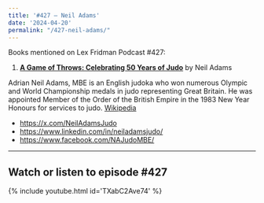 ```yaml
---
title: '#427 – Neil Adams'
date: '2024-04-20'
permalink: "/427-neil-adams/"
---
```


Books mentioned on Lex Fridman Podcast #427:

1. <b><a href="https://amzn.to/3UuuTiH" target="_blank" rel="sponsored noopener noreferrer">A Game of Throws: Celebrating 50 Years of Judo</a></b> by Neil Adams

<!--more-->

Adrian Neil Adams, MBE is an English judoka who won numerous Olympic and World Championship medals in judo representing Great Britain. He was appointed Member of the Order of the British Empire in the 1983 New Year Honours for services to judo. <a href="https://en.wikipedia.org/wiki/Neil_Adams_(judoka)" target="_blank">Wikipedia</a>

- <a href="https://x.com/NeilAdamsJudo" target="_blank">https://x.com/NeilAdamsJudo</a>
- <a href="https://www.linkedin.com/in/neiladamsjudo/" target="_blank">https://www.linkedin.com/in/neiladamsjudo/</a>
- <a href="https://www.facebook.com/NAJudoMBE/" target="_blank">https://www.facebook.com/NAJudoMBE/</a>


- - - - - -

## Watch or listen to episode #427

{% include youtube.html id='TXabC2Ave74' %}